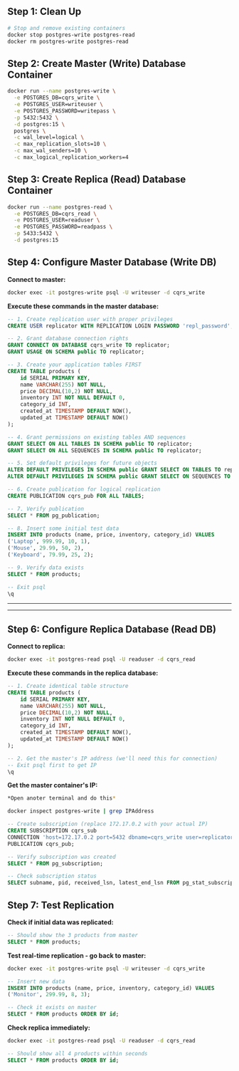 ## Step 1: Clean Up 

```bash
# Stop and remove existing containers
docker stop postgres-write postgres-read
docker rm postgres-write postgres-read

```

## Step 2: Create Master (Write) Database Container

```bash
docker run --name postgres-write \
  -e POSTGRES_DB=cqrs_write \
  -e POSTGRES_USER=writeuser \
  -e POSTGRES_PASSWORD=writepass \
  -p 5432:5432 \
  -d postgres:15 \
  postgres \
  -c wal_level=logical \
  -c max_replication_slots=10 \
  -c max_wal_senders=10 \
  -c max_logical_replication_workers=4
```

## Step 3: Create Replica (Read) Database Container

```bash
docker run --name postgres-read \
  -e POSTGRES_DB=cqrs_read \
  -e POSTGRES_USER=readuser \
  -e POSTGRES_PASSWORD=readpass \
  -p 5433:5432 \
  -d postgres:15
```



## Step 4: Configure Master Database (Write DB)

**Connect to master:**
```bash
docker exec -it postgres-write psql -U writeuser -d cqrs_write
```

**Execute these commands in the master database:**

```sql
-- 1. Create replication user with proper privileges
CREATE USER replicator WITH REPLICATION LOGIN PASSWORD 'repl_password';

-- 2. Grant database connection rights
GRANT CONNECT ON DATABASE cqrs_write TO replicator;
GRANT USAGE ON SCHEMA public TO replicator;

-- 3. Create your application tables FIRST
CREATE TABLE products (
    id SERIAL PRIMARY KEY,
    name VARCHAR(255) NOT NULL,
    price DECIMAL(10,2) NOT NULL,
    inventory INT NOT NULL DEFAULT 0,
    category_id INT,
    created_at TIMESTAMP DEFAULT NOW(),
    updated_at TIMESTAMP DEFAULT NOW()
);

-- 4. Grant permissions on existing tables AND sequences
GRANT SELECT ON ALL TABLES IN SCHEMA public TO replicator;
GRANT SELECT ON ALL SEQUENCES IN SCHEMA public TO replicator;

-- 5. Set default privileges for future objects
ALTER DEFAULT PRIVILEGES IN SCHEMA public GRANT SELECT ON TABLES TO replicator;
ALTER DEFAULT PRIVILEGES IN SCHEMA public GRANT SELECT ON SEQUENCES TO replicator;

-- 6. Create publication for logical replication
CREATE PUBLICATION cqrs_pub FOR ALL TABLES;

-- 7. Verify publication
SELECT * FROM pg_publication;

-- 8. Insert some initial test data
INSERT INTO products (name, price, inventory, category_id) VALUES
('Laptop', 999.99, 10, 1),
('Mouse', 29.99, 50, 2),
('Keyboard', 79.99, 25, 2);

-- 9. Verify data exists
SELECT * FROM products;

-- Exit psql
\q
```
---
---
## Step 6: Configure Replica Database (Read DB)

**Connect to replica:**
```bash
docker exec -it postgres-read psql -U readuser -d cqrs_read
```

**Execute these commands in the replica database:**

```sql
-- 1. Create identical table structure
CREATE TABLE products (
    id SERIAL PRIMARY KEY,
    name VARCHAR(255) NOT NULL,
    price DECIMAL(10,2) NOT NULL,
    inventory INT NOT NULL DEFAULT 0,
    category_id INT,
    created_at TIMESTAMP DEFAULT NOW(),
    updated_at TIMESTAMP DEFAULT NOW()
);

-- 2. Get the master's IP address (we'll need this for connection)
-- Exit psql first to get IP
\q
```

**Get the master container's IP:**
```bash
*Open anoter terminal and do this*

docker inspect postgres-write | grep IPAddress
```

```sql
-- Create subscription (replace 172.17.0.2 with your actual IP)
CREATE SUBSCRIPTION cqrs_sub 
CONNECTION 'host=172.17.0.2 port=5432 dbname=cqrs_write user=replicator password=repl_password' 
PUBLICATION cqrs_pub;

-- Verify subscription was created
SELECT * FROM pg_subscription;

-- Check subscription status
SELECT subname, pid, received_lsn, latest_end_lsn FROM pg_stat_subscription;
```

## Step 7: Test Replication

**Check if initial data was replicated:**
```sql
-- Should show the 3 products from master
SELECT * FROM products;
```

**Test real-time replication - go back to master:**
```bash
docker exec -it postgres-write psql -U writeuser -d cqrs_write
```

```sql
-- Insert new data
INSERT INTO products (name, price, inventory, category_id) VALUES
('Monitor', 299.99, 8, 3);

-- Check it exists on master
SELECT * FROM products ORDER BY id;
```

**Check replica immediately:**
```bash
docker exec -it postgres-read psql -U readuser -d cqrs_read
```

```sql
-- Should show all 4 products within seconds
SELECT * FROM products ORDER BY id;
```